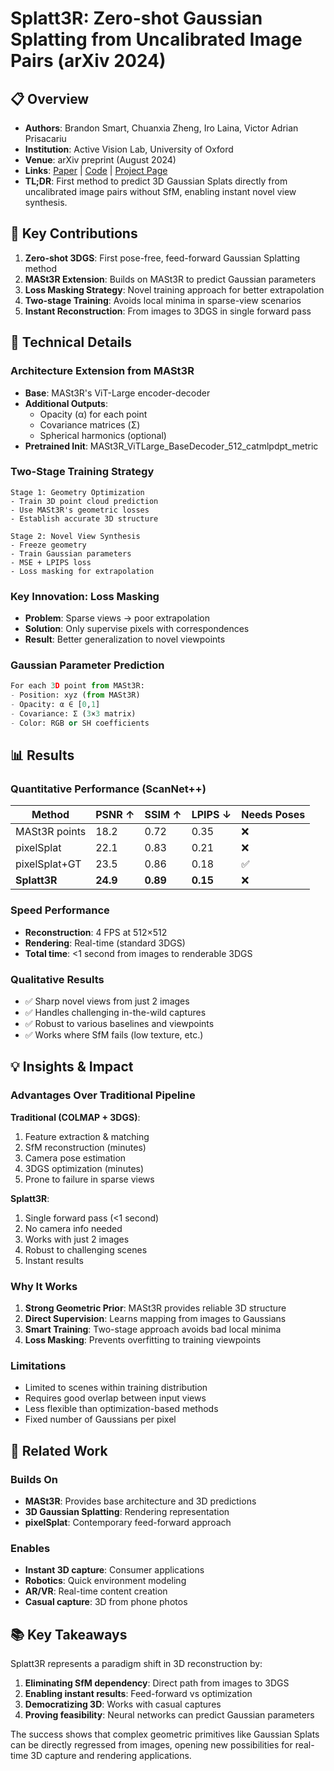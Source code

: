 # Splatt3R: Zero-shot Gaussian Splatting from Uncalibrated Image Pairs (arXiv 2024)

## 📋 Overview
- **Authors**: Brandon Smart, Chuanxia Zheng, Iro Laina, Victor Adrian Prisacariu
- **Institution**: Active Vision Lab, University of Oxford
- **Venue**: arXiv preprint (August 2024)
- **Links**: [Paper](https://arxiv.org/abs/2408.13912) | [Code](https://github.com/btsmart/splatt3r) | [Project Page](https://splatt3r.active.vision/)
- **TL;DR**: First method to predict 3D Gaussian Splats directly from uncalibrated image pairs without SfM, enabling instant novel view synthesis.

## 🎯 Key Contributions

1. **Zero-shot 3DGS**: First pose-free, feed-forward Gaussian Splatting method
2. **MASt3R Extension**: Builds on MASt3R to predict Gaussian parameters
3. **Loss Masking Strategy**: Novel training approach for better extrapolation
4. **Two-stage Training**: Avoids local minima in sparse-view scenarios
5. **Instant Reconstruction**: From images to 3DGS in single forward pass

## 🔧 Technical Details

### Architecture Extension from MASt3R
- **Base**: MASt3R's ViT-Large encoder-decoder
- **Additional Outputs**:
  - Opacity (α) for each point
  - Covariance matrices (Σ)
  - Spherical harmonics (optional)
- **Pretrained Init**: MASt3R_ViTLarge_BaseDecoder_512_catmlpdpt_metric

### Two-Stage Training Strategy
```
Stage 1: Geometry Optimization
- Train 3D point cloud prediction
- Use MASt3R's geometric losses
- Establish accurate 3D structure

Stage 2: Novel View Synthesis
- Freeze geometry
- Train Gaussian parameters
- MSE + LPIPS loss
- Loss masking for extrapolation
```

### Key Innovation: Loss Masking
- **Problem**: Sparse views → poor extrapolation
- **Solution**: Only supervise pixels with correspondences
- **Result**: Better generalization to novel viewpoints

### Gaussian Parameter Prediction
```python
For each 3D point from MASt3R:
- Position: xyz (from MASt3R)
- Opacity: α ∈ [0,1]
- Covariance: Σ (3×3 matrix)
- Color: RGB or SH coefficients
```

## 📊 Results

### Quantitative Performance (ScanNet++)
| Method | PSNR ↑ | SSIM ↑ | LPIPS ↓ | Needs Poses |
|--------|---------|---------|----------|-------------|
| MASt3R points | 18.2 | 0.72 | 0.35 | ❌ |
| pixelSplat | 22.1 | 0.83 | 0.21 | ❌ |
| pixelSplat+GT | 23.5 | 0.86 | 0.18 | ✅ |
| **Splatt3R** | **24.9** | **0.89** | **0.15** | ❌ |

### Speed Performance
- **Reconstruction**: 4 FPS at 512×512
- **Rendering**: Real-time (standard 3DGS)
- **Total time**: <1 second from images to renderable 3DGS

### Qualitative Results
- ✅ Sharp novel views from just 2 images
- ✅ Handles challenging in-the-wild captures
- ✅ Robust to various baselines and viewpoints
- ✅ Works where SfM fails (low texture, etc.)

## 💡 Insights & Impact

### Advantages Over Traditional Pipeline

**Traditional (COLMAP + 3DGS)**:
1. Feature extraction & matching
2. SfM reconstruction (minutes)
3. Camera pose estimation
4. 3DGS optimization (minutes)
5. Prone to failure in sparse views

**Splatt3R**:
1. Single forward pass (<1 second)
2. No camera info needed
3. Works with just 2 images
4. Robust to challenging scenes
5. Instant results

### Why It Works
1. **Strong Geometric Prior**: MASt3R provides reliable 3D structure
2. **Direct Supervision**: Learns mapping from images to Gaussians
3. **Smart Training**: Two-stage approach avoids bad local minima
4. **Loss Masking**: Prevents overfitting to training viewpoints

### Limitations
- Limited to scenes within training distribution
- Requires good overlap between input views
- Less flexible than optimization-based methods
- Fixed number of Gaussians per pixel

## 🔗 Related Work

### Builds On
- **MASt3R**: Provides base architecture and 3D predictions
- **3D Gaussian Splatting**: Rendering representation
- **pixelSplat**: Contemporary feed-forward approach

### Enables
- **Instant 3D capture**: Consumer applications
- **Robotics**: Quick environment modeling
- **AR/VR**: Real-time content creation
- **Casual capture**: 3D from phone photos

## 📚 Key Takeaways

Splatt3R represents a paradigm shift in 3D reconstruction by:
1. **Eliminating SfM dependency**: Direct path from images to 3DGS
2. **Enabling instant results**: Feed-forward vs optimization
3. **Democratizing 3D**: Works with casual captures
4. **Proving feasibility**: Neural networks can predict Gaussian parameters

The success shows that complex geometric primitives like Gaussian Splats can be directly regressed from images, opening new possibilities for real-time 3D capture and rendering applications.